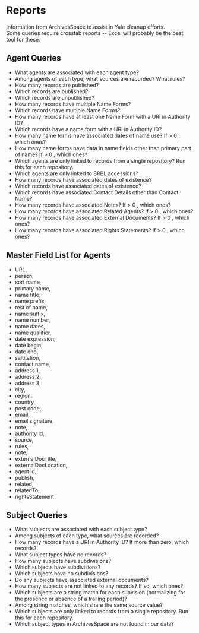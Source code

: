 Reports
=======
Information from ArchivesSpace to assist in Yale cleanup efforts.  
Some queries require crosstab reports -- Excel will probably be the best tool for these.

Agent Queries
--------------
* What agents are associated with each agent type?
* Among agents of each type, what sources are recorded? What rules?
* How many records are published?
* Which records are published?
* Which records are unpublished?
* How many records have multiple Name Forms?
* Which records have multiple Name Forms?
* How many records have at least one Name Form with a URI in Authority ID?
* Which records have a name form with a URI in Authority ID?
* How many name forms have associated dates of name use? If > 0 , which ones?
* How many name forms have data in name fields other than primary part of name? If > 0 , which ones?
* Which agents are only linked to records from a single repository? Run this for each repository.
* Which agents are only linked to BRBL accessions?
* How many records have associated dates of existence?
* Which records have associated dates of existence?
* Which records have associated Contact Details other than Contact Name?
* How many records have associated Notes? If > 0 , which ones?
* How many records have associated Related Agents? If > 0 , which ones?
* How many records have associated External Documents? If > 0 , which ones?
* How many records have associated Rights Statements? If > 0 , which ones?

Master Field List for Agents
----------------------------
* URL,
* person,
* sort name,
* primary name,
* name title,
* name prefix,
* rest of name,
* name suffix,
* name number,
* name dates,
* name qualifier,
* date expression,
* date begin,
* date end,
* salutation,
* contact name,
* address 1,
* address 2,
* address 3,
* city,
* region,
* country,
* post code,
* email,
* email signature,
* note,
* authority id,
* source,
* rules,
* note,
* externalDocTitle,
* externalDocLocation,
* agent id,
* publish,
* related,
* relatedTo,
* rightsStatement

Subject Queries
----------------
* What subjects are associated with each subject type?
* Among subjects of each type, what sources are recorded?
* How many records have a URI in Authority ID? If more than zero, which records?
* What subject types have no records?
* How many subjects have subdivisions?
* Which subjects have subdivisions?
* Which subjects have no subdivisions?
* Do any subjects have associated external documents?
* How many subjects are not linked to any records? If so, which ones?
* Which subjects are a string match for each subvision (normalizing for the presence or absence of a trailing period)?
* Among string matches, which share the same source value?
* Which subjects are only linked to records from a single repository. Run this for each repository.
* Which subject types in ArchivesSpace are not found in our data?
